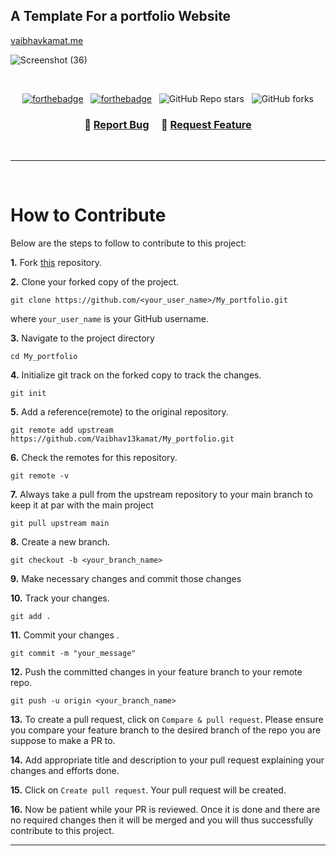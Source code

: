## A Template For a portfolio Website 
[vaibhavkamat.me](https://vaibhavkamat.me)

<!--![Screenshot (24)](https://user-images.githubusercontent.com/91717908/194021162-2f230e64-a7fb-40d3-b8ed-1cbeeae011e5.png) 
![Screenshot (27)](https://user-images.githubusercontent.com/91717908/194218164-18c839d3-1b0f-4eaa-b505-3da70a7a1702.png) -->
![Screenshot (36)](https://user-images.githubusercontent.com/61700942/195685598-8d693ecb-85c2-40b9-bec3-7567a08d95c8.png)


<br/>

<center>

[![forthebadge](https://forthebadge.com/images/badges/built-with-love.svg)](https://forthebadge.com) &nbsp;
[![forthebadge](https://forthebadge.com/images/badges/open-source.svg)](https://forthebadge.com) &nbsp;
![GitHub Repo stars](https://img.shields.io/github/stars/Vaibhav13kamat/My_portfolio?color=red&logo=github&style=for-the-badge) &nbsp;
![GitHub forks](https://img.shields.io/github/forks/Vaibhav13kamat/My_portfolio?color=red&logo=github&style=for-the-badge)

</center>

<h3 align="center">
    🔹
    <a href="https://github.com/Vaibhav13kamat/My_portfolio/issues">Report Bug</a> &nbsp; &nbsp;
    🔹
    <a href="https://github.com/Vaibhav13kamat/My_portfolio/issues">Request Feature</a>
</h3>
<br>

***
<br>

# How to Contribute

Below are the steps to follow to contribute to this project:

**1.** Fork [this](https://github.com/Vaibhav13kamat/My_portfolio.git) repository.

**2.** Clone your forked copy of the project.

```
git clone https://github.com/<your_user_name>/My_portfolio.git
```

where `your_user_name` is your GitHub username.

**3.** Navigate to the project directory

```
cd My_portfolio
```
**4.** Initialize git track on the forked copy to track the changes.

```
git init
```

**5.** Add a reference(remote) to the original repository.

```
git remote add upstream https://github.com/Vaibhav13kamat/My_portfolio.git
```

**6.** Check the remotes for this repository.

```
git remote -v
```

**7.** Always take a pull from the upstream repository to your main branch to keep it at par with the main project

```
git pull upstream main
```

**8.** Create a new branch.

```
git checkout -b <your_branch_name>
```

**9.** Make necessary changes and commit those changes

**10.** Track your changes.

```
git add .
```

**11.** Commit your changes .

```
git commit -m "your_message"
```

**12.** Push the committed changes in your feature branch to your remote repo.

```
git push -u origin <your_branch_name>
```

**13.** To create a pull request, click on `Compare & pull request`. Please ensure you compare your feature branch to the desired branch of the repo you are suppose to make a PR to.

**14.** Add appropriate title and description to your pull request explaining your changes and efforts done.

**15.** Click on `Create pull request`. Your pull request will be created.

**16.** Now be patient while your PR is reviewed. Once it is done and there are no required changes then it will be merged and you will thus successfully contribute to this project.

***

